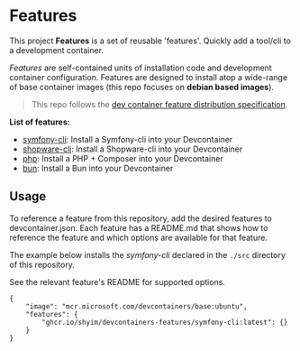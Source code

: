 # Features

This project **Features** is a set of reusable 'features'. Quickly add a tool/cli to a development container.

*Features* are self-contained units of installation code and development container configuration. Features are designed to install atop a wide-range of base container images (this repo focuses on **debian based images**).

> This repo follows the [ dev container feature distribution specification](https://containers.dev/implementors/features-distribution/).

**List of features:**

* [symfony-cli](src/symfony-cli/README.md): Install a Symfony-cli into your Devcontainer
* [shopware-cli](src/shopware-cli/README.md): Install a Shopware-cli into your Devcontainer
* [php](src/php/README.md): Install a PHP + Composer into your Devcontainer
* [bun](src/bun/README.md): Install a Bun into your Devcontainer

## Usage

To reference a feature from this repository, add the desired features to devcontainer.json. Each feature has a README.md that shows how to reference the feature and which options are available for that feature.

The example below installs the *symfony-cli* declared in the `./src` directory of this repository.

See the relevant feature's README for supported options.

```jsonc
{
    "image": "mcr.microsoft.com/devcontainers/base:ubuntu",
    "features": {
        "ghcr.io/shyim/devcontainers-features/symfony-cli:latest": {}
    }
}
```
